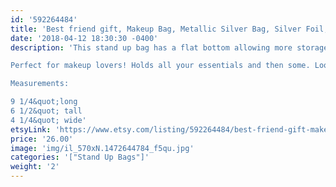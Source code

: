 ```yaml
---
id: '592264484'
title: 'Best friend gift, Makeup Bag, Metallic Silver Bag, Silver Foil, Bridesmaid Gift, Bridal Shower Gift, Cosmetic Bag'
date: '2018-04-12 18:30:30 -0400'
description: 'This stand up bag has a flat bottom allowing more storage. Vesatile and great for travel. Lined with sturdy interfacing allowing durability and Baby Pink ProSoft® Food Safe Waterproof PUL Fabric to wipe clean during use. Each stand up bag has a strong metal zipper. Fabric pattern image will vary slightly and be unique for each bag.

Perfect for makeup lovers! Holds all your essentials and then some. Looks adorable on any vanity or bathroom sink! 

Measurements:

9 1/4&quot;long
6 1/2&quot; tall
4 1/4&quot; wide'
etsyLink: 'https://www.etsy.com/listing/592264484/best-friend-gift-makeup-bag-metallic?utm_source=synctostaticsite&utm_medium=api&utm_campaign=api'
price: '26.00'
image: 'img/il_570xN.1472644784_f5qu.jpg'
categories: '["Stand Up Bags"]'
weight: '2'
---
```

